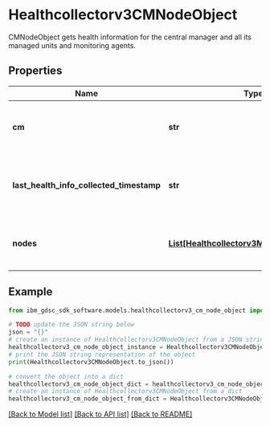 # Healthcollectorv3CMNodeObject

CMNodeObject gets health information for the central manager and all its managed units and monitoring agents.

## Properties

Name | Type | Description | Notes
------------ | ------------- | ------------- | -------------
**cm** | **str** | Host name or IP address of the central manager. | [optional] 
**last_health_info_collected_timestamp** | **str** | Timestamp from when the health information was collected. | [optional] 
**nodes** | [**List[Healthcollectorv3ManagedUnitObject]**](Healthcollectorv3ManagedUnitObject.md) | List of Guardium Data Protection systems. | [optional] 

## Example

```python
from ibm_gdsc_sdk_software.models.healthcollectorv3_cm_node_object import Healthcollectorv3CMNodeObject

# TODO update the JSON string below
json = "{}"
# create an instance of Healthcollectorv3CMNodeObject from a JSON string
healthcollectorv3_cm_node_object_instance = Healthcollectorv3CMNodeObject.from_json(json)
# print the JSON string representation of the object
print(Healthcollectorv3CMNodeObject.to_json())

# convert the object into a dict
healthcollectorv3_cm_node_object_dict = healthcollectorv3_cm_node_object_instance.to_dict()
# create an instance of Healthcollectorv3CMNodeObject from a dict
healthcollectorv3_cm_node_object_from_dict = Healthcollectorv3CMNodeObject.from_dict(healthcollectorv3_cm_node_object_dict)
```
[[Back to Model list]](../README.md#documentation-for-models) [[Back to API list]](../README.md#documentation-for-api-endpoints) [[Back to README]](../README.md)


